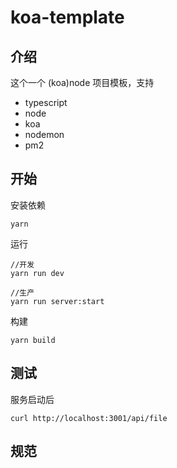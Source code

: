 # koa-template

## 介绍

这个一个 (koa)node 项目模板，支持

- typescript
- node
- koa
- nodemon
- pm2

## 开始

安装依赖

```
yarn
```

运行

```
//开发
yarn run dev

//生产
yarn run server:start
```

构建

```
yarn build
```

## 测试

服务启动后

```
curl http://localhost:3001/api/file
```

## 规范
